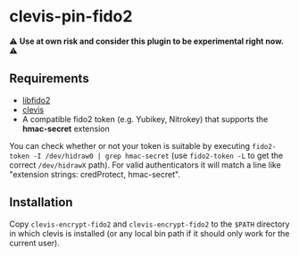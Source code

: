 # clevis-pin-fido2

⚠️ **Use at own risk and consider this plugin to be experimental right now.** ⚠️

## Requirements

- [libfido2](https://developers.yubico.com/libfido2/)
- [clevis](https://github.com/latchset/clevis)
- A compatible fido2 token (e.g. Yubikey, Nitrokey) that supports the **hmac-secret** extension

You can check whether or not your token is suitable by executing `fido2-token -I /dev/hidraw0 | grep hmac-secret` (use `fido2-token -L` to get the correct `/dev/hidrawX` path). For valid authenticators it will match a line like "extension strings: credProtect, hmac-secret".

## Installation

Copy `clevis-encrypt-fido2` and `clevis-encrypt-fido2` to the `$PATH` directory in which clevis is installed (or any local bin path if it should only work for the current user).


